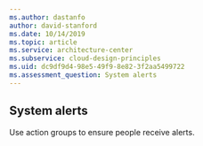 ```yaml
---
ms.author: dastanfo
author: david-stanford
ms.date: 10/14/2019
ms.topic: article
ms.service: architecture-center
ms.subservice: cloud-design-principles
ms.uid: dc9df9d4-98e5-49f9-8e82-3f2aa5499722
ms.assessment_question: System alerts
---
```

## System alerts

Use action groups to ensure people receive alerts.
